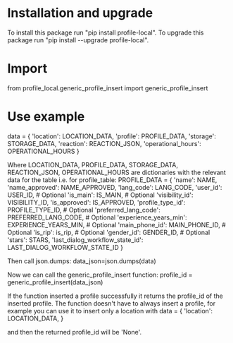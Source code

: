 # Installation and upgrade

To install this package run "pip install profile-local".
To upgrade this package run "pip install --upgrade profile-local".

# Import

from profile_local.generic_profile_insert import generic_profile_insert

# Use example

data = {
'location': LOCATION_DATA,
'profile': PROFILE_DATA,
'storage': STORAGE_DATA,
'reaction': REACTION_JSON,
'operational_hours': OPERATIONAL_HOURS
}

Where LOCATION_DATA, PROFILE_DATA, STORAGE_DATA, REACTION_JSON, OPERATIONAL_HOURS are dictionaries with the relevant
data for the table
i.e. for profile_table:
PROFILE_DATA = {
'name': NAME,
'name_approved': NAME_APPROVED,
'lang_code': LANG_CODE,
'user_id': USER_ID, # Optional
'is_main': IS_MAIN, # Optional
'visibility_id': VISIBILITY_ID,
'is_approved': IS_APPROVED,
'profile_type_id': PROFILE_TYPE_ID, # Optional
'preferred_lang_code': PREFERRED_LANG_CODE, # Optional
'experience_years_min': EXPERIENCE_YEARS_MIN, # Optional
'main_phone_id': MAIN_PHONE_ID, # Optional
'is_rip': is_rip, # Optional
'gender_id': GENDER_ID, # Optional
'stars': STARS,
'last_dialog_workflow_state_id': LAST_DIALOG_WORKFLOW_STATE_ID
}

Then call json.dumps:
data_json=json.dumps(data)

Now we can call the generic_profile_insert function:
profile_id = generic_profile_insert(data_json)

If the function inserted a profile successfully it returns the profile_id of the inserted profile.
The function doesn't have to always insert a profile, for example you can use it to insert only a location with
data = {
'location': LOCATION_DATA,
}

and then the returned profile_id will be 'None'.